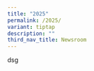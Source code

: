```yaml
---
title: "2025"
permalink: /2025/
variant: tiptap
description: ""
third_nav_title: Newsroom
---
```

<p>dsg</p>